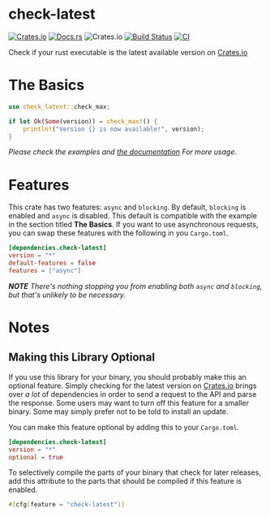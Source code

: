 # check-latest
[![Crates.io](https://img.shields.io/crates/v/check-latest)](https://crates.io/crates/check-latest/)
[![Docs.rs](https://docs.rs/check-latest/badge.svg)](https://docs.rs/check-latest/)
![Crates.io](https://img.shields.io/crates/d/check-latest)
[![Build Status](https://travis-ci.com/spenserblack/check-latest-rs.svg?branch=master)](https://travis-ci.com/spenserblack/check-latest-rs)
[![CI](https://github.com/spenserblack/check-latest-rs/actions/workflows/ci.yml/badge.svg)](https://github.com/spenserblack/check-latest-rs/actions/workflows/ci.yml)

Check if your rust executable is the latest available version on [Crates.io]

# The Basics

```rust
use check_latest::check_max;

if let Ok(Some(version)) = check_max!() {
    println!("Version {} is now available!", version);
}
```

*Please check the examples and [the documentation](https://docs.rs/check-latest/) For more usage.*

# Features
This crate has two features: `async` and `blocking`.
By default, `blocking` is enabled and `async` is disabled. This default is compatible with the
example in the section titled **The Basics**. If you want to use asynchronous requests, you can
swap these features with the following in you `Cargo.toml`.
```toml
[dependencies.check-latest]
version = "*"
default-features = false
features = ["async"]
```
*__NOTE__ There's nothing stopping you from enabling both `async` and `blocking`, but that's
unlikely to be necessary.*

# Notes

## Making this Library Optional

If you use this library for your binary, you should probably make this an optional feature.
Simply checking for the latest version on [Crates.io] brings over *a lot* of dependencies
in order to send a request to the API and parse the response. Some users may want to turn
off this feature for a smaller binary. Some may simply prefer not to be told to install an update.

You can make this feature optional by adding this to your `Cargo.toml`.
```toml
[dependencies.check-latest]
version = "*"
optional = true
```
To selectively compile the parts of your binary that check for later releases, add this attribute
to the parts that should be compiled if this feature is enabled.
```rust
#[cfg(feature = "check-latest")]
```

[Crates.io]: https://crates.io/

